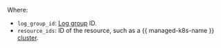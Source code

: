 Where:
* `log_group_id`: [Log group](../../logging/concepts/log-group.md) ID.
* `resource_ids`: ID of the resource, such as a {{ managed-k8s-name }} [cluster](../../managed-kubernetes/concepts/index.md#kubernetes-cluster).